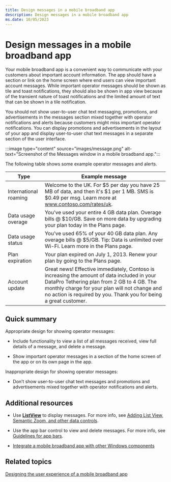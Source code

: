 ```yaml
---
title: Design messages in a mobile broadband app
description: Design messages in a mobile broadband app
ms.date: 10/05/2023
---
```


# Design messages in a mobile broadband app

Your mobile broadband app is a convenient way to communicate with your customers about important account information. The app should have a section or link on the home screen where end users can view important account messages. While important operator messages should be shown as tile and toast notifications, they should also be shown in app view because of the transient nature of toast notifications and the limited amount of text that can be shown in a tile notification.

You should not show user-to-user chat text messaging, promotions, and advertisements in the messages section mixed together with operator notifications and alerts because customers might miss important operator notifications. You can display promotions and advertisements in the layout of your app and display user-to-user chat text messages in a separate section of the user interface.

:::image type="content" source="images/message.png" alt-text="Screenshot of the Messages window in a mobile broadband app.":::

The following table shows some example operator messages and alerts.

| Type | Example message |
|--|--|
| International roaming | Welcome to the UK. For $5 per day you have 25 MB of data, and then it's $1 per 1 MB. SMS is $0.49 per msg. Learn more at www.contoso.com/rates/uk. |
| Data usage overage | You’ve used your entire 4 GB data plan. Overage bills @ $10/GB. Save on more data by upgrading your plan today in the Plans page. |
| Data usage status | You’ve used 65% of your 40 GB data plan. Any overage bills @ $5/GB. Tip: Data is unlimited over Wi-Fi. Learn more in the Plans page. |
| Plan expiration | Your plan expired on July 1, 2013. Renew your plan by going to the Plans page. |
| Account update | Great news! Effective immediately, Contoso is increasing the amount of data included in your DataPro Tethering plan from 2 GB to 4 GB. The monthly charge for your plan will not change and no action is required by you. Thank you for being a great customer. |

## Quick summary

Appropriate design for showing operator messages:

- Include functionality to view a list of all messages received, view full details of a message, and delete a message.

- Show important operator messages in a section of the home screen of the app or on its own page in the app.

Inappropriate design for showing operator messages:

- Don’t show user-to-user chat text messages and promotions and advertisements mixed together with operator notifications and alerts.

## Additional resources

- Use [**ListView**](/previous-versions/windows/apps/br211837(v=win.10)) to display messages. For more info, see [Adding List View, Semantic Zoom, and other data controls](/previous-versions/windows/apps/hh465409(v=win.10)).

- Use the app bar control to view and delete messages. For more info, see [Guidelines for app bars](/windows/uwp/controls-and-patterns/app-bars).

- [Integrate a mobile broadband app with other Windows components](integrate-a-mobile-broadband-app-with-other-windows-components.md#tileandtoast)

## Related topics

[Designing the user experience of a mobile broadband app](designing-the-user-experience-of-a-mobile-broadband-app.md)
